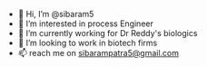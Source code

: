 - 👋 Hi, I’m @sibaram5
- 👀 I’m interested in process Engineer 
- 🌱 I’m currently working for Dr Reddy's biologics
- 💞️ I’m looking to work in biotech firms
- 📫 reach me on sibarampatra5@gmail.com

<!---
sibaram5/sibaram5 is a ✨ special ✨ repository because its `README.md` (this file) appears on your GitHub profile.
You can click the Preview link to take a look at your changes.
--->
